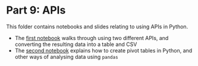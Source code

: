 # Part 9: APIs

This folder contains notebooks and slides relating to using APIs in Python.

* The [first notebook](https://github.com/paulbradshaw/pythonin12parts/blob/main/part9/12pandas_api.ipynb) walks through using two different APIs, and converting the resulting data into a table and CSV
* The [second notebook](https://github.com/paulbradshaw/pythonin12parts/blob/main/part9/13pandas_api_pivot.ipynb) explains how to create pivot tables in Python, and other ways of analysing data using `pandas`
